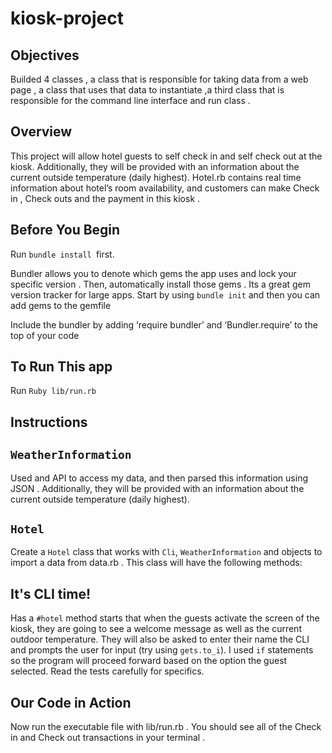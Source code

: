 # kiosk-project


## Objectives

Builded 4 classes , a class that is responsible for taking data from a web page , a class that uses that data to instantiate ,a third class that is responsible for the command line interface and run class . 

## Overview

This project will allow hotel guests to self check in and self check out at the kiosk. Additionally, they will be provided with an information about the current outside temperature (daily highest). Hotel.rb contains real time information about hotel’s room availability, and customers can make Check in , Check outs and the payment in this kiosk .


## Before You Begin

Run `bundle install `first.

Bundler allows you to denote which gems the app uses and lock your specific version . Then, automatically install those gems . Its a great gem version tracker for large apps. 
Start by using `bundle init` and then you can add gems to the gemfile

Include the bundler by adding ‘require bundler’ and ‘Bundler.require’ to the top of your code

## To Run This app

Run `Ruby lib/run.rb `


## Instructions

## `WeatherInformation`
Used and API to access my data, and then parsed this information using JSON . Additionally, they will be provided with an information about the current outside temperature (daily highest).

## `Hotel`

 Create a `Hotel` class that works with  `Cli`, `WeatherInformation` and objects to import a data  from data.rb . This class will have the following methods:


## It's CLI time!

Has a `#hotel` method starts that when the guests activate the screen of the kiosk, they are going to see a welcome message as well as the current outdoor temperature. They will also be asked to enter their name the CLI and prompts the user for input (try using `gets.to_i`). I used `if` statements so the program will proceed forward based on the option the guest selected. Read the tests carefully for specifics.


## Our Code in Action
Now run the executable file with lib/run.rb .  You should see all of the Check in and Check out transactions in your terminal .


